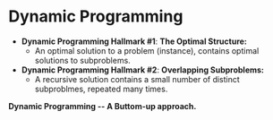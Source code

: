 # Dynamic Programming

* **Dynamic Programming Hallmark #1**: **The Optimal Structure:** 
    * An optimal solution to a problem (instance), contains optimal solutions to subproblems.
* **Dynamic Programming Hallmark #2**: **Overlapping Subproblems:**
    * A recursive solution contains a small number of distinct subproblmes, repeated many times.

**Dynamic Programming -- A Buttom-up approach.**

